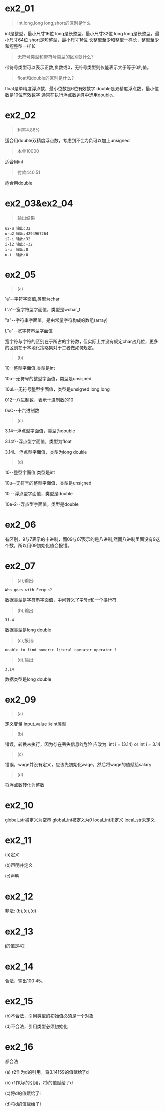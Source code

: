 # ex2_01
>int,long,long long,short的区别是什么

int是整型，最小尺寸16位
long是长整型，最小尺寸32位
long long是长整型，最小尺寸64位
short是短整型，最小尺寸16位
长整型至少和整型一样长，整型至少和短整型一样长
>无符号类型和带符号类型的区别是什么?

带符号类型可以表示正数,负数或0，无符号类型则仅能表示大于等于0的值。
>float和double的区别是什么?

float是单精度浮点数，最小位数是6位有效数字
double是双精度浮点数，最小位数是10位有效数字
通常在执行浮点数运算中选用double。
# ex2_02
>利率4.86%

适合用double双精度浮点数，考虑到不会为负可以加上unsigned
>本金10000

适合用int
>付款440.51

适合用double

# ex2_03&ex2_04
>输出结果
```
u2-u 输出:32
u-u2 输出:4294967264
i2-i 输出:32
i-i2 输出:-32
i-u  输出:0
u-i  输出:0
```
# ex2_05
>(a)

'a'--字符字面值,类型为char

L'a'--宽字符型字面值，类型是wchar_t

"a"--字符串字面值，是由常量字符构成的数组(array)

L"a"--宽字符串型字面值

宽字符与字符的区别在于所占的字符数，但实际上并没有规定char占几位，更多的区别在于本地化策略集对于二者做如何规定。
>(b)

10--整型字面值,类型是int

10u--无符号的整型字面值，类型是unsigned

10uL--无符号整型字面值，类型是unsigned long long

012--八进制数，表示十进制数的10

0xC--十六进制数
>(c)

3.14--浮点型字面值，类型为double

3.14f--浮点型字面值，类型为float

3.14L--浮点型字面值，类型为long double
>(d)

10--整型字面值,类型是int

10u--无符号的整型字面值，类型是unsigned

10.--浮点型字面值，类型是double

10e-2--浮点型字面值，类型是double

# ex2_06
有区别，9与7表示的十进制，而09与07表示的是八进制,然而八进制里面没有9这个数，所以用09初始化值会报错。

# ex2_07
>(a),输出:
```
Who goes with Fergus?
```
数据类型是字符串字面值，中间转义了字母e和一个换行符
>(b),输出:
```
31.4
```
数据类型是long double
>(c),报错:
```
unable to find numeric literal operator operator f
```
>(d),输出:
```
3.14
```
数据类型是long double

# ex2_09
>(a)

定义变量 input_value 为int类型

>(b)

错误，转换未执行，因为存在丢失信息的危险
应改为: int i = (3.14) or int i = 3.14

>(c)

错误，wage并没有定义，应该先初始化wage，然后将wage的值赋给salary

>(d)

将浮点数转化为整数

# ex2_10
global_str被定义为空串
global_int被定义为0
local_int未定义
local_str未定义

# ex2_11
(a)定义

(b)声明并定义

(c)声明

# ex2_12
非法: (b),(c),(d)

# ex2_13
j的值是42

# ex2_14
合法，输出100 45。

# ex2_15
(b)不合法，引用类型的初始值必须是一个对象

(d)不合法，引用类型必须初始化

# ex2_16
都合法

(a) r2作为d的引用，将3.14159的值赋给了d

(b) r1作为i的引用，将i的值赋给了d

(c)将d的值赋给了i

(d)将d的值赋给了i

